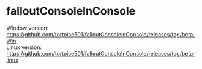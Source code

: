 # falloutConsoleInConsole
Window version:
https://github.com/tortoise501/falloutConsoleInConsole/releases/tag/beta-Win
<br>
Linux version:
https://github.com/tortoise501/falloutConsoleInConsole/releases/tag/beta-linux
